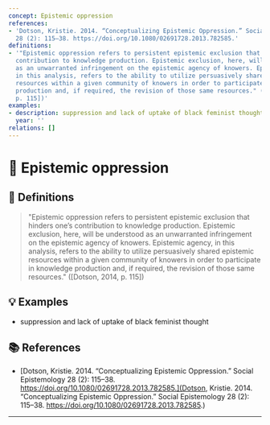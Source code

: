 ```yaml
---
concept: Epistemic oppression
references:
- 'Dotson, Kristie. 2014. “Conceptualizing Epistemic Oppression.” Social Epistemology
  28 (2): 115–38. https://doi.org/10.1080/02691728.2013.782585.'
definitions:
- '"Epistemic oppression refers to persistent epistemic exclusion that hinders one’s
  contribution to knowledge production. Epistemic exclusion, here, will be understood
  as an unwarranted infringement on the epistemic agency of knowers. Epistemic agency,
  in this analysis, refers to the ability to utilize persuasively shared epistemic
  resources within a given community of knowers in order to participate in knowledge
  production and, if required, the revision of those same resources." ([Dotson, 2014,
  p. 115])'
examples:
- description: suppression and lack of uptake of black feminist thought
  year: ''
relations: []
---
```


# 🧠 Epistemic oppression

## 📖 Definitions

> "Epistemic oppression refers to persistent epistemic exclusion that hinders one’s contribution to knowledge production. Epistemic exclusion, here, will be understood as an unwarranted infringement on the epistemic agency of knowers. Epistemic agency, in this analysis, refers to the ability to utilize persuasively shared epistemic resources within a given community of knowers in order to participate in knowledge production and, if required, the revision of those same resources." ([Dotson, 2014, p. 115])

## 💡 Examples

- suppression and lack of uptake of black feminist thought

## 📚 References

- [Dotson, Kristie. 2014. “Conceptualizing Epistemic Oppression.” Social Epistemology 28 (2): 115–38. https://doi.org/10.1080/02691728.2013.782585.](Dotson, Kristie. 2014. “Conceptualizing Epistemic Oppression.” Social Epistemology 28 (2): 115–38. https://doi.org/10.1080/02691728.2013.782585.)


---

<script src="https://giscus.app/client.js"
        data-repo="natesheehan/conceptcartography"
        data-repo-id="R_kgDOPB5QiQ"
        data-category="General"
        data-category-id="DIC_kwDOPB5Qic4CsAxd"
        data-mapping="pathname"
        data-strict="0"
        data-reactions-enabled="1"
        data-emit-metadata="0"
        data-input-position="bottom"
        data-theme="catppuccin_mocha"
        data-lang="en"
        crossorigin="anonymous"
        async>
</script>
